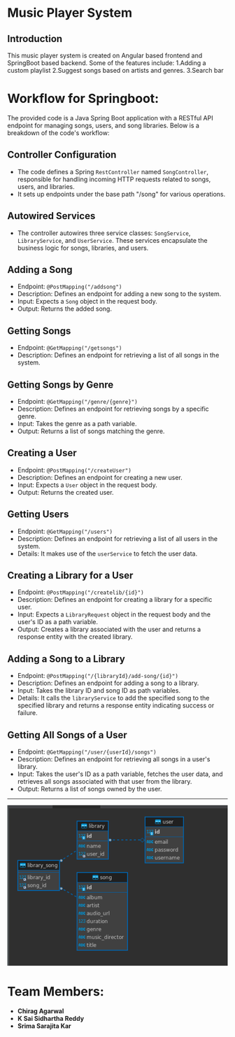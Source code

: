 # Music Player System

## Introduction

This music player system is created on Angular based frontend and SpringBoot based backend. Some of the features include:
1.Adding a custom playlist
2.Suggest songs based on artists and genres.
3.Search bar

# Workflow for Springboot:

The provided code is a Java Spring Boot application with a RESTful API endpoint for managing songs, users, and song libraries. Below is a breakdown of the code's workflow:

## Controller Configuration

- The code defines a Spring `RestController` named `SongController`, responsible for handling incoming HTTP requests related to songs, users, and libraries.
- It sets up endpoints under the base path "/song" for various operations.

## Autowired Services

- The controller autowires three service classes: `SongService`, `LibraryService`, and `UserService`. These services encapsulate the business logic for songs, libraries, and users.

## Adding a Song

- Endpoint: `@PostMapping("/addsong")`
- Description: Defines an endpoint for adding a new song to the system.
- Input: Expects a `Song` object in the request body.
- Output: Returns the added song.

## Getting Songs

- Endpoint: `@GetMapping("/getsongs")`
- Description: Defines an endpoint for retrieving a list of all songs in the system.

## Getting Songs by Genre

- Endpoint: `@GetMapping("/genre/{genre}")`
- Description: Defines an endpoint for retrieving songs by a specific genre.
- Input: Takes the genre as a path variable.
- Output: Returns a list of songs matching the genre.

## Creating a User

- Endpoint: `@PostMapping("/createUser")`
- Description: Defines an endpoint for creating a new user.
- Input: Expects a `User` object in the request body.
- Output: Returns the created user.

## Getting Users

- Endpoint: `@GetMapping("/users")`
- Description: Defines an endpoint for retrieving a list of all users in the system.
- Details: It makes use of the `userService` to fetch the user data.

## Creating a Library for a User

- Endpoint: `@PostMapping("/createlib/{id}")`
- Description: Defines an endpoint for creating a library for a specific user.
- Input: Expects a `LibraryRequest` object in the request body and the user's ID as a path variable.
- Output: Creates a library associated with the user and returns a response entity with the created library.

## Adding a Song to a Library

- Endpoint: `@PostMapping("/{libraryId}/add-song/{id}")`
- Description: Defines an endpoint for adding a song to a library.
- Input: Takes the library ID and song ID as path variables.
- Details: It calls the `libraryService` to add the specified song to the specified library and returns a response entity indicating success or failure.

## Getting All Songs of a User

- Endpoint: `@GetMapping("/user/{userId}/songs")`
- Description: Defines an endpoint for retrieving all songs in a user's library.
- Input: Takes the user's ID as a path variable, fetches the user data, and retrieves all songs associated with that user from the library.
- Output: Returns a list of songs owned by the user.


---

![Feature Work Flow](https://github.com/srima23/Music-Player-System/blob/main/Backend%20ER%20Diagram.png)




# Team Members:

- **Chirag Agarwal**
- **K Sai Sidhartha Reddy**
- **Srima Sarajita Kar**

